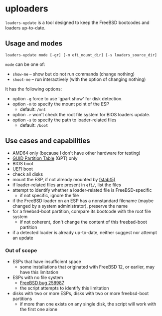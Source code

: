 # uploaders

`loaders-update` is a tool designed to keep the FreeBSD bootcodes and loaders up-to-date.

## Usage and modes

`loaders-update mode [-gr] [-m efi_mount_dir] [-s loaders_source_dir]`

`mode` can be one of:

* `show-me` – show but do not run commands (change nothing)
* `shoot-me` – run interactively (with the option of changing nothing)

It has the following options:

* option `-g` force to use 'gpart show' for disk detection.
* option `-m` to specify the mount point of the ESP
  * default: `/mnt`
* option `-r` won't check the root file system for BIOS loaders update.
* option `-s` to specify the path to loader-related files
  * default: `/boot`
   
## Use cases and capabilities

- AMD64 only (because I don't have other hardware for testing)
- [GUID Partition Table](https://en.wikipedia.org/wiki/GUID_Partition_Table) (GPT) only
- BIOS boot
- [UEFI](https://en.wikipedia.org/wiki/Unified_Extensible_Firmware_Interface) boot
- check all disks
- mount the ESP, if not already mounted by [fstab(5)](https://man.freebsd.org/cgi/man.cgi?query=fstab&sektion=5&manpath=freebsd-release)
- if loader-related files are present in `efi/`, list the files
- attempt to identify whether a loader-related file is FreeBSD-specific
  - if not specific, ignore the file
- if the FreeBSD loader on an ESP has a nonstandard filename (maybe changed by a system administrator), preserve the name
- for a freebsd-boot partition, compare its bootcode with the root file system
  - if not coherent, don't change the content of this freebsd-boot partition 
- if a detected loader is already up-to-date, neither suggest nor attempt an update
  
### Out of scope

- ESPs that have insufficient space
  - some installations that originated with FreeBSD 12, or earlier, may have this limitation
- ESPs with no file system
  - [FreeBSD bug 258987](https://bugs.freebsd.org/bugzilla/show_bug.cgi?id=258987)
  - the script attempts to identify this limitation
- disks with two or more ESPs, disks with two or more freebsd-boot partitions
  - if more than one exists on any single disk, the script will work with the first one alone

